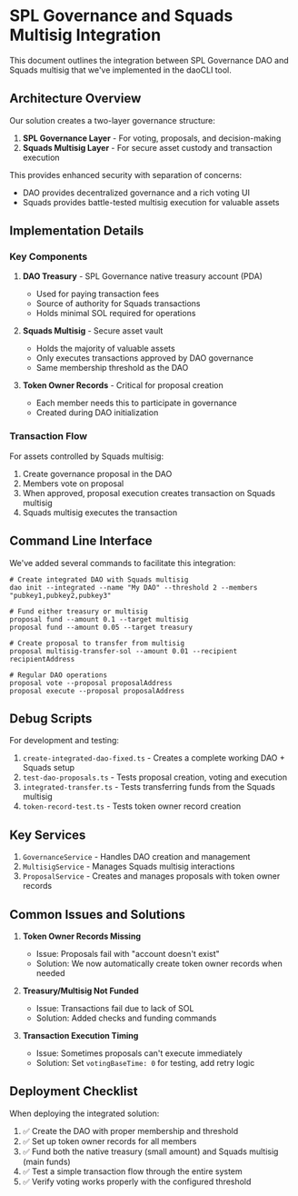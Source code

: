 # SPL Governance and Squads Multisig Integration

This document outlines the integration between SPL Governance DAO and Squads multisig that we've implemented in the daoCLI tool.

## Architecture Overview

Our solution creates a two-layer governance structure:

1. **SPL Governance Layer** - For voting, proposals, and decision-making
2. **Squads Multisig Layer** - For secure asset custody and transaction execution

This provides enhanced security with separation of concerns:

- DAO provides decentralized governance and a rich voting UI
- Squads provides battle-tested multisig execution for valuable assets

## Implementation Details

### Key Components

1. **DAO Treasury** - SPL Governance native treasury account (PDA)

   - Used for paying transaction fees
   - Source of authority for Squads transactions
   - Holds minimal SOL required for operations

2. **Squads Multisig** - Secure asset vault

   - Holds the majority of valuable assets
   - Only executes transactions approved by DAO governance
   - Same membership threshold as the DAO

3. **Token Owner Records** - Critical for proposal creation
   - Each member needs this to participate in governance
   - Created during DAO initialization

### Transaction Flow

For assets controlled by Squads multisig:

1. Create governance proposal in the DAO
2. Members vote on proposal
3. When approved, proposal execution creates transaction on Squads multisig
4. Squads multisig executes the transaction

## Command Line Interface

We've added several commands to facilitate this integration:

```
# Create integrated DAO with Squads multisig
dao init --integrated --name "My DAO" --threshold 2 --members "pubkey1,pubkey2,pubkey3"

# Fund either treasury or multisig
proposal fund --amount 0.1 --target multisig
proposal fund --amount 0.05 --target treasury

# Create proposal to transfer from multisig
proposal multisig-transfer-sol --amount 0.01 --recipient recipientAddress

# Regular DAO operations
proposal vote --proposal proposalAddress
proposal execute --proposal proposalAddress
```

## Debug Scripts

For development and testing:

1. `create-integrated-dao-fixed.ts` - Creates a complete working DAO + Squads setup
2. `test-dao-proposals.ts` - Tests proposal creation, voting and execution
3. `integrated-transfer.ts` - Tests transferring funds from the Squads multisig
4. `token-record-test.ts` - Tests token owner record creation

## Key Services

1. `GovernanceService` - Handles DAO creation and management
2. `MultisigService` - Manages Squads multisig interactions
3. `ProposalService` - Creates and manages proposals with token owner records

## Common Issues and Solutions

1. **Token Owner Records Missing**

   - Issue: Proposals fail with "account doesn't exist"
   - Solution: We now automatically create token owner records when needed

2. **Treasury/Multisig Not Funded**

   - Issue: Transactions fail due to lack of SOL
   - Solution: Added checks and funding commands

3. **Transaction Execution Timing**
   - Issue: Sometimes proposals can't execute immediately
   - Solution: Set `votingBaseTime: 0` for testing, add retry logic

## Deployment Checklist

When deploying the integrated solution:

1. ✅ Create the DAO with proper membership and threshold
2. ✅ Set up token owner records for all members
3. ✅ Fund both the native treasury (small amount) and Squads multisig (main funds)
4. ✅ Test a simple transaction flow through the entire system
5. ✅ Verify voting works properly with the configured threshold
